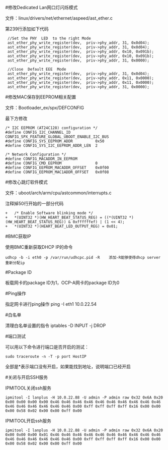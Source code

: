 #修改Dedicated Lan网口灯闪烁模式

文件：linux/drivers/net/ethernet/aspeed/ast_ether.c

第239行添加如下代码
```
 //Set the PHY  LED  to the right Mode
 ast_ether_phy_write_register(dev,  priv->phy_addr, 31, 0x0d04);
 ast_ether_phy_write_register(dev,  priv->phy_addr, 31, 0x0d04);
 ast_ether_phy_write_register(dev,  priv->phy_addr, 0x10, 0x091b);
 ast_ether_phy_write_register(dev,  priv->phy_addr, 0x10, 0x091b);
 ast_ether_phy_write_register(dev,  priv->phy_addr, 31, 0x0000);

 //Close  Default EEE  Mode
 ast_ether_phy_write_register(dev,  priv->phy_addr, 31, 0x0d04);
 ast_ether_phy_write_register(dev,  priv->phy_addr, 0x11, 0x0000);
 ast_ether_phy_write_register(dev,  priv->phy_addr, 0x11, 0x0000);
 ast_ether_phy_write_register(dev,  priv->phy_addr, 31, 0x0000);
```

#修改MAC保存到EEPROM相关配置

文件：Bootloader_ex/spx/DEFCONFIG

最下方修改
```
/* I2C EEPROM (AT24C128) configuration */
#define CONFIG_I2C_CHANNEL_ID			CONFIG_SPX_FEATURE_GLOBAL_UBOOT_ENABLE_I2C_BUS
#define CONFIG_SYS_EEPROM_ADDR			0x50
#define	CONFIG_SYS_I2C_EEPROM_ADDR_LEN	2   

/* Network Configuration */
#define CONFIG_MACADDR_IN_EEPROM
#define CONFIG_CMD_EEPROM 				0
#define CONFIG_EEPROM_MACADDR_OFFSET	0x0f00
#define CONFIG_EEPROM_MAC1ADDR_OFFSET	0x0f08
```

#修改心跳灯软件模式

文件：uboot/arch/arm/cpu/astcommon/interrupts.c

注释掉50行开始的一部分代码
```
+	/* Enable Software blinking mode */
+	*(UINT32 *)(HW_HEART_BEAT_STATUS_REG) = ((*(UINT32 *)(HW_HEART_BEAT_STATUS_REG)) & 0xffffffef) | (1 << 4);
+	*(UINT32 *)(HEART_BEAT_LED_OUTPUT_REG) = 0x01;
```

#BMC获取IP

使用BMC重新获取DHCP IP的命令
```
udhcp -b -i eth0 -p /var/run/udhcpc.pid -R    添加-R能够使得dhcp server重新分配ip
```

#Package ID

板载网卡的package ID为1，OCP-A网卡的package ID为0 

#Ping操作

指定网卡进行ping操作    ping -I eth1 10.0.22.54

#白名单

清理白名单设置的指令    iptables  -D INPUT -j DROP

#端口测试

可以用以下命令进行端口是否开启的测试：
```
sudo traceroute -n -T -p port HostIP
```
全部是*表示端口没有开启，如果能找到地址，说明端口已经开启


#关闭与开启SSH服务

IPMITOOL关闭ssh服务
```
ipmitool -I lanplus -H 10.0.22.88 -U admin -P admin raw 0x32 0x6A 0x20 0x00 0x00 0x00 0x00 0x46 0x46 0x46 0x46 0x46 0x46 0x46 0x46 0x46 0x46 0x46 0x46 0x46 0x46 0x46 0x46 0x00 0xff 0xff 0xff 0xff 0x16 0x00 0x00 0x00 0x58 0x02 0x00 0x00 0xff 0x00
```
IPMITOOL开启ssh服务
```
ipmitool -I lanplus -H 10.0.22.88 -U admin -P admin raw 0x32 0x6A 0x20 0x00 0x00 0x00 0x01 0x46 0x46 0x46 0x46 0x46 0x46 0x46 0x46 0x46 0x46 0x46 0x46 0x46 0x46 0x46 0x46 0x00 0xff 0xff 0xff 0xff 0x16 0x00 0x00 0x00 0x58 0x02 0x00 0x00 0xff 0x00
```


